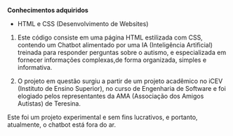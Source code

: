 **Conhecimentos adquiridos**

- HTML e CSS (Desenvolvimento de Websites)

1. Este código consiste em uma página HTML estilizada com CSS, contendo um Chatbot alimentado por uma IA (Inteligência Artificial)
treinada para responder perguntas sobre o autismo, e especializada em fornecer informações complexas,de forma organizada, simples e informativa.

2. O projeto em questão surgiu a partir de um projeto acadêmico no iCEV (Instituto de Ensino Superior), no curso de Engenharia de Software e
foi elogiado pelos representantes da AMA (Associação dos Amigos Autistas) de Teresina.

Este foi um projeto experimental e sem fins lucrativos, e portanto, atualmente, o chatbot está fora do ar. 




